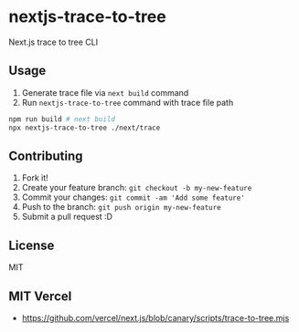 # nextjs-trace-to-tree

Next.js trace to tree CLI

## Usage

1. Generate trace file via `next build` command
2. Run `nextjs-trace-to-tree` command with trace file path

```bash
npm run build # next build
npx nextjs-trace-to-tree ./next/trace
```

## Contributing

1. Fork it!
2. Create your feature branch: `git checkout -b my-new-feature`
3. Commit your changes: `git commit -am 'Add some feature'`
4. Push to the branch: `git push origin my-new-feature`
5. Submit a pull request :D

## License

MIT

MIT Vercel
- 
- https://github.com/vercel/next.js/blob/canary/scripts/trace-to-tree.mjs
